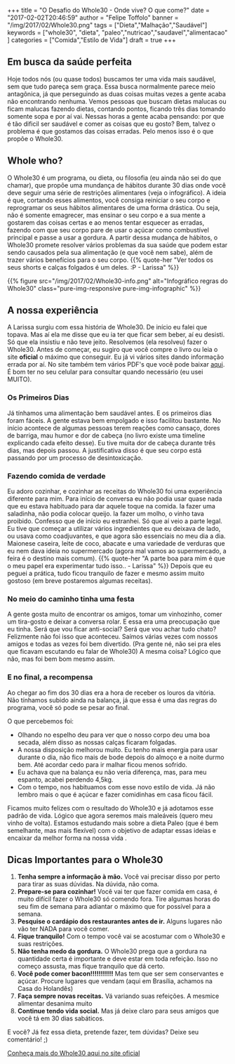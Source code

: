 +++
title = "O Desafio do Whole30 - Onde vive? O que come?"
date = "2017-02-02T20:46:59"
author = "Felipe Toffolo"
banner = "/img/2017/02/Whole30.png"
tags = ["Dieta","Malhação","Saudável"]
keywords = ["whole30", "dieta", "paleo","nutricao","saudavel","alimentacao" ]
categories = ["Comida","Estilo de Vida"]
draft = true
+++
## Em busca da saúde perfeita

Hoje todos nós (ou quase todos) buscamos ter uma vida mais saudável, sem que tudo pareça sem graça.
Essa busca normalmente parece meio antagônica, já que perseguindo as duas coisas muitas vezes a gente acaba não encontrando nenhuma.
Vemos pessoas que buscam dietas malucas ou ficam malucas fazendo dietas, contando pontos, ficando três dias tomando somente sopa e por aí vai.
Nessas horas a gente acaba pensando: por que é tão dificil ser saudável e comer as coisas que eu gosto?
Bem, talvez o problema é que gostamos das coisas erradas. Pelo menos isso é o que propõe o Whole30.

## Whole who?

O Whole30 é um programa, ou dieta, ou filosofia (eu ainda não sei do que chamar), que propõe uma mundança de hábitos durante 30 dias onde você deve seguir uma série de restrições alimentares (veja o infográfico). A ideia é que, cortando esses alimentos, você consiga reiniciar o seu corpo e reprogramar os seus hábitos alimentares de uma forma drástica.
Ou seja, não é somente emagrecer, mas ensinar o seu corpo e a sua mente a gostarem das coisas certas e ao menos tentar esquecer as erradas, fazendo com que seu corpo pare de usar o açúcar como combustível principal e passe a usar a gordura. A partir dessa mudança de hábitos, o Whole30 promete resolver vários problemas da sua saúde que podem estar sendo causados pela sua alimentação (e que você nem sabe), além de trazer vários benefícios para o seu corpo.
{{% quote-her "Ver todos os seus shorts e calças folgados é um deles. :P - Larissa" %}}

{{% figure src="/img/2017/02/Whole30-info.png" alt="Infográfico regras do Whole30" class="pure-img-responsive pure-img-infographic" %}}

## A nossa experiência

A Larissa surgiu com essa história de Whole30. De início eu falei que topava. Mas aí ela me disse que eu ia ter que ficar sem beber, aí eu desisti. Só que ela insistiu e não teve jeito. Resolvemos (ela resolveu) fazer o Whole30.
Antes de começar, eu sugiro que você compre o livro ou leia o site **oficial** o máximo que conseguir. Eu já vi vários sites dando informação errada por aí. No site também tem vários PDF's que você pode baixar [aqui][767ac2c2]. É bom ter no seu celular para consultar quando necessário (eu usei MUITO).

### Os Primeiros Dias

Já tínhamos uma alimentação bem saudável antes. E os primeiros dias foram fáceis. A gente estava bem empolgado e isso facilitou bastante. No início acontece de algumas pessoas terem reações como cansaço, dores de barriga, mau humor e dor de cabeça (no livro existe uma timeline explicando cada efeito desse). Eu tive muita dor de cabeça durante três dias, mas depois passou. A justificativa disso é que seu corpo está passando por um processo de desintoxicação.

### Fazendo comida de verdade

Eu adoro cozinhar, e cozinhar as receitas do Whole30 foi uma experiência diferente para mim. Para início de conversa eu não podia usar quase nada que eu estava habituado para dar aquele toque na comida. Ia fazer uma saladinha, não podia colocar queijo. Ia fazer um molho, o vinho tava proibido. Confesso que de início eu estranhei. Só que aí veio a parte legal. Eu tive que começar a utilizar vários ingredientes que eu deixava de lado, ou usava como coadjuvantes, e que agora são essenciais no meu dia a dia. Maionese caseira, leite de coco, abacate e uma variedade de verduras que eu nem dava ideia no supermercado (agora mal vamos ao supermercado, a feira é o destino mais comum).
{{% quote-her "A parte boa para mim é que o meu papel era experimentar tudo isso..  - Larissa" %}}
Depois que eu peguei a prática, tudo ficou tranquilo de fazer e mesmo assim muito gostoso (em breve postaremos algumas receitas).

### No meio do caminho tinha uma festa

A gente gosta muito de encontrar os amigos, tomar um vinhozinho, comer um tira-gosto e deixar a conversa rolar. E essa era uma preocupação que eu tinha. Será que vou ficar anti-social? Será que vou achar tudo chato? Felizmente não foi isso que aconteceu. Saímos várias vezes com nossos amigos e todas as vezes foi bem divertido. (Pra gente né, não sei pra eles que ficavam escutando eu falar de Whole30) A mesma coisa? Lógico que não, mas foi bem bom mesmo assim.

### E no final, a recompensa

Ao chegar ao fim dos 30 dias era a hora de receber os louros da vitória. Não tínhamos subido ainda na balança, já que essa é uma das regras do programa, você só pode se pesar ao final.

O que percebemos foi:

- Olhando no espelho deu para ver que o nosso corpo deu uma boa secada, além disso as nossas calças ficaram folgadas.
- A nossa disposição melhorou muito. Eu tenho mais energia para usar durante o dia, não fico mais de bode depois do almoço e a noite durmo bem. Até acordar cedo para ir malhar ficou menos sofrido.
- Eu achava que na balança eu não veria diferença, mas, para meu espanto, acabei perdendo 4,5kg.
- Com o tempo, nos habituamos com esse novo estilo de vida. Já não lembro mais o que é açúcar e fazer comidinhas em casa ficou fácil.

Ficamos muito felizes com o resultado do Whole30 e já adotamos esse padrão de vida.
Lógico que agora seremos mais maleáveis (quero meu vinho de volta). Estamos estudando mais sobre a dieta Paleo (que é bem semelhante, mas mais flexível) com o objetivo de adaptar essas ideias e encaixar da melhor forma na nossa vida .

## Dicas Importantes para o Whole30

1. **Tenha sempre a informação à mão.** Você vai precisar disso por perto para tirar as suas dúvidas. Na dúvida, não coma.
2. **Prepare-se para cozinhar!** Você vai ter que fazer comida em casa, é muito difícil fazer o Whole30 só comendo fora. Tire algumas horas do seu fim de semana para adiantar o máximo que for possível para a semana.
3. **Pesquise o cardápio dos restaurantes antes de ir.** Alguns lugares não vão ter NADA para você comer.
4. **Fique tranquilo!** Com o tempo você vai se acostumar com o Whole30 e suas restrições.
5. **Não tenha medo da gordura.** O Whole30 prega que a gordura na quantidade certa é importante e deve estar em toda refeição. Isso no começo assusta, mas fique tranquilo que dá certo.
6. **Você pode comer bacon!!!!!!!!!!!** Mas tem que ser sem conservantes e açúcar. Procure lugares que vendam (aqui em Brasília, achamos na Casa do Holandês)
7. **Faça sempre novas receitas.** Vá variando suas refeições. A mesmice alimentar desanima muito
8. **Continue tendo vida social.** Mas já deixe claro para seus amigos que você tá em 30 dias sabáticos.

E você? Já fez essa dieta, pretende fazer, tem dúvidas? Deixe seu comentário! ;)

[Conheça mais do Whole30 aqui no site oficial][eea85add]

[eea85add]: http://whole30.com/ "Conheça mais do Whole30 aqui"
  [767ac2c2]: http://whole30.com/pdf-downloads/ "Downloads Whole30"

